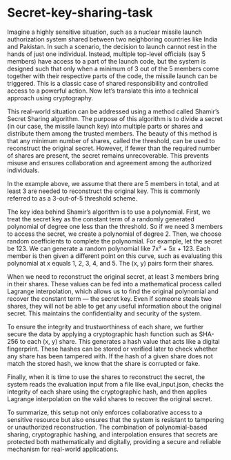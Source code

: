 # Secret-key-sharing-task

Imagine a highly sensitive situation, such as a nuclear missile launch authorization system shared between two neighboring countries like India and Pakistan. In such a scenario, the decision to launch cannot rest in the hands of just one individual. Instead, multiple top-level officials (say 5 members) have access to a part of the launch code, but the system is designed such that only when a minimum of 3 out of the 5 members come together with their respective parts of the code, the missile launch can be triggered. This is a classic case of shared responsibility and controlled access to a powerful action. Now let’s translate this into a technical approach using cryptography.

This real-world situation can be addressed using a method called Shamir’s Secret Sharing algorithm. The purpose of this algorithm is to divide a secret (in our case, the missile launch key) into multiple parts or shares and distribute them among the trusted members. The beauty of this method is that any minimum number of shares, called the threshold, can be used to reconstruct the original secret. However, if fewer than the required number of shares are present, the secret remains unrecoverable. This prevents misuse and ensures collaboration and agreement among the authorized individuals.

In the example above, we assume that there are 5 members in total, and at least 3 are needed to reconstruct the original key. This is commonly referred to as a 3-out-of-5 threshold scheme.

The key idea behind Shamir’s algorithm is to use a polynomial. First, we treat the secret key as the constant term of a randomly generated polynomial of degree one less than the threshold. So if we need 3 members to access the secret, we create a polynomial of degree 2. Then, we choose random coefficients to complete the polynomial. For example, let the secret be 123. We can generate a random polynomial like 7x² + 5x + 123. Each member is then given a different point on this curve, such as evaluating this polynomial at x equals 1, 2, 3, 4, and 5. The (x, y) pairs form their shares.

When we need to reconstruct the original secret, at least 3 members bring in their shares. These values can be fed into a mathematical process called Lagrange interpolation, which allows us to find the original polynomial and recover the constant term — the secret key. Even if someone steals two shares, they will not be able to get any useful information about the original secret. This maintains the confidentiality and security of the system.

To ensure the integrity and trustworthiness of each share, we further secure the data by applying a cryptographic hash function such as SHA-256 to each (x, y) share. This generates a hash value that acts like a digital fingerprint. These hashes can be stored or verified later to check whether any share has been tampered with. If the hash of a given share does not match the stored hash, we know that the share is corrupted or fake.

Finally, when it is time to use the shares to reconstruct the secret, the system reads the evaluation input from a file like eval_input.json, checks the integrity of each share using the cryptographic hash, and then applies Lagrange interpolation on the valid shares to recover the original secret.

To summarize, this setup not only enforces collaborative access to a sensitive resource but also ensures that the system is resistant to tampering or unauthorized reconstruction. The combination of polynomial-based sharing, cryptographic hashing, and interpolation ensures that secrets are protected both mathematically and digitally, providing a secure and reliable mechanism for real-world applications.


